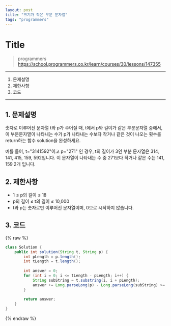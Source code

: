 ```yaml
---
layout: post
title: "크기가 작은 부분 문자열"
tags: "programmers"
---
```


# Title
> programmers
> https://school.programmers.co.kr/learn/courses/30/lessons/147355

* * *

1. 문제설명
2. 제한사항
3. 코드

* * *

## 1. 문제설명

숫자로 이루어진 문자열 t와 p가 주어질 때, t에서 p와 길이가 같은 부분문자열 중에서, 이 부분문자열이 나타내는 수가 p가 나타내는 수보다 작거나 같은 것이 나오는 횟수를 return하는 함수 solution을 완성하세요.

예를 들어, t="3141592"이고 p="271" 인 경우, t의 길이가 3인 부분 문자열은 314, 141, 415, 159, 592입니다. 이 문자열이 나타내는 수 중 271보다 작거나 같은 수는 141, 159 2개 입니다.

## 2. 제한사항

- 1 ≤ p의 길이 ≤ 18
- p의 길이 ≤ t의 길이 ≤ 10,000
- t와 p는 숫자로만 이루어진 문자열이며, 0으로 시작하지 않습니다.

## 3. 코드

{% raw %}
```java
class Solution {
    public int solution(String t, String p) {
        int pLength = p.length();
        int tLength = t.length();
        
        int answer = 0;
        for (int i = 0; i <= tLength - pLength; i++) {
            String subString = t.substring(i, i + pLength);
            answer += Long.parseLong(p) - Long.parseLong(subString) >= 0 ? 1 : 0;
        }
        
        return answer;
    }
}
```
{% endraw %}

